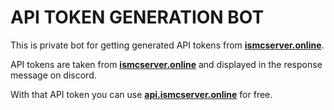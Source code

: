 # **API TOKEN GENERATION BOT**

This is private bot for getting generated API tokens from **[ismcserver.online](https://ismcserver.online/)**.

API tokens are taken from **[ismcserver.online](https://ismcserver.online/)** and displayed in the response message on discord.

With that API token you can use **[api.ismcserver.online](https://api.ismcserver.online/)** for free.
